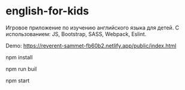 # english-for-kids

Игровое приложение по изучению английского языка для детей.
С использованием: JS, Bootstrap, SASS, Webpack, Eslint.

Demo: https://reverent-sammet-fb60b2.netlify.app/public/index.html

npm install


npm run buil 


npm start
